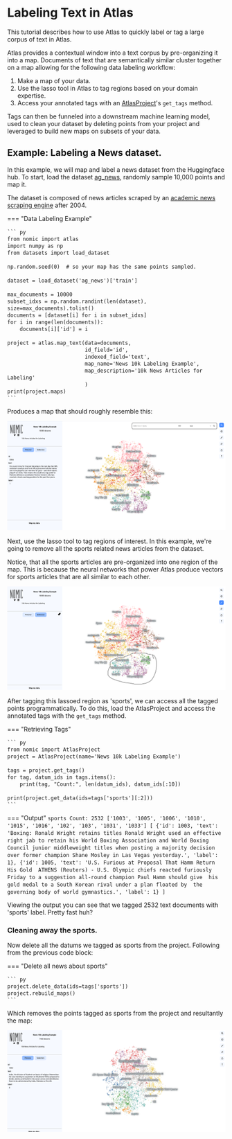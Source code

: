 # Labeling Text in Atlas
This tutorial describes how to use Atlas to quickly label or tag a large corpus of text in Atlas.

Atlas provides a contextual window into a text corpus by pre-organizing it into a map.
Documents of text that are semantically similar cluster together on a map allowing for the following 
data labeling workflow:

1. Make a map of your data.
2. Use the lasso tool in Atlas to tag regions based on your domain expertise.
3. Access your annotated tags with an [AtlasProject](atlas_api.md)'s `get_tags` method.

Tags can then be funneled into a downstream machine learning model, used to clean your dataset by deleting points from your project and
leveraged to build new maps on subsets of your data.

## Example: Labeling a News dataset.
In this example, we will map and label a news dataset from the Huggingface hub.
To start, load the dataset [ag_news](https://huggingface.co/datasets/ag_news), randomly sample 10,000 points and map it.

The dataset is composed of news articles scraped by an [academic news scraping engine](http://groups.di.unipi.it/~gulli/AG_corpus_of_news_articles.html) after 2004.

=== "Data Labeling Example"

    ``` py
    from nomic import atlas
    import numpy as np
    from datasets import load_dataset
    
    np.random.seed(0)  # so your map has the same points sampled.
    
    dataset = load_dataset('ag_news')['train']
    
    max_documents = 10000
    subset_idxs = np.random.randint(len(dataset), size=max_documents).tolist()
    documents = [dataset[i] for i in subset_idxs]
    for i in range(len(documents)):
        documents[i]['id'] = i
    
    project = atlas.map_text(data=documents,
                             id_field='id',
                             indexed_field='text',
                             map_name='News 10k Labeling Example',
                             map_description='10k News Articles for Labeling'
                             )
    print(project.maps)
    ```

Produces a map that should roughly resemble this:

![](assets/labeling_tutorial/ag_news_10k_map.png)

Next, use the lasso tool to tag regions of interest. In this example, we're going to remove
all the sports related news articles from the dataset.

Notice, that all the sports articles are pre-organized into one region of the map. This is because the neural
networks that power Atlas produce vectors for sports articles that are all similar to each other.

![](assets/labeling_tutorial/ag_news_10k_news_lassoed.png)

After tagging this lassoed region as 'sports', we can access all the tagged points programmatically.
To do this, load the AtlasProject and access the annotated tags with the `get_tags` method. 

=== "Retrieving Tags"

    ``` py
    from nomic import AtlasProject
    project = AtlasProject(name='News 10k Labeling Example')

    tags = project.get_tags()
    for tag, datum_ids in tags.items():
        print(tag, "Count:", len(datum_ids), datum_ids[:10])
    
    print(project.get_data(ids=tags['sports'][:2]))
    ```

=== "Output"
    ```
    sports Count: 2532 ['1003', '1005', '1006', '1010', '1015', '1016', '102', '103', '1031', '1033']
    [
    {'id': 1003, 'text': 'Boxing: Ronald Wright retains titles Ronald Wright used an effective right jab to retain his World Boxing Association and World Boxing Council junior middleweight titles when posting a majority decision over former champion Shane Mosley in Las Vegas yesterday.', 'label': 1},
    {'id': 1005, 'text': 'U.S. Furious at Proposal That Hamm Return His Gold  ATHENS (Reuters) - U.S. Olympic chiefs reacted furiously  Friday to a suggestion all-round champion Paul Hamm should give  his gold medal to a South Korean rival under a plan floated by  the governing body of world gymnastics.', 'label': 1}
    ]
    ```

Viewing the output you can see that we tagged 2532 text documents with 'sports' label. Pretty fast huh?

### Cleaning away the sports.

Now delete all the datums we tagged as sports from the project. Following from the previous code block:

=== "Delete all news about sports"

    ``` py
    project.delete_data(ids=tags['sports'])
    project.rebuild_maps()
    ```

Which removes the points tagged as sports from the project and resultantly the map:

![](assets/labeling_tutorial/ag_news_sports_removed.png)